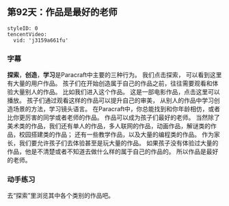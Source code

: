 ## 第92天：作品是最好的老师


```@TencentVideo
styleID: 0
tencentVideo:
  vid: 'j3159a661fu'

```


### 字幕

**探索**，**创造**，**学习**是Paracraft中主要的三种行为。
我们点击探索，
可以看到这里有大量的用户作品。
孩子们在开始创造属于自己的作品之前，往往需要观看和体验大量别人的作品。
比如我们进入这个作品。
这是一部电影作品，点击这里可以播放。
孩子们通过观看这样的作品可以提升自己的审美，
从别人的作品中学习创造场景的方法，学习镜头语言。
在Paracraft中，你总能找到和你年龄相仿，或者比你更厉害的同学或者老师的作品。
作品可以成为孩子们最好的老师。
当然除了美术类的作品，我们还有单人的作品，多人联网的作品，动画作品，解谜类的作品，校园搭建类的作品；
还有一些教学作品，以及大量的编程类的作品。
作为家长，我们要允许孩子们去体验甚至是玩大量的作品。
如果孩子没有体验过大量的作品，他是不清楚或者不知道去做什么样的属于自己的作品的。
所以作品是最好的老师。

### 动手练习
去“探索”里浏览其中各个类别的作品吧。